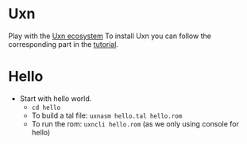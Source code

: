# Uxn

Play with the [Uxn ecosystem](https://wiki.xxiivv.com/site/uxn.html)
To install Uxn you can follow the corresponding part in the [tutorial](https://compudanzas.net/uxn_tutorial_day_1.html#installation%20and%20toolchain).

# Hello
- Start with hello world.
  - `cd hello`
  - To build a tal file: `uxnasm hello.tal hello.rom`
  - To run the rom: `uxncli hello.rom` (as we only using console for hello)
